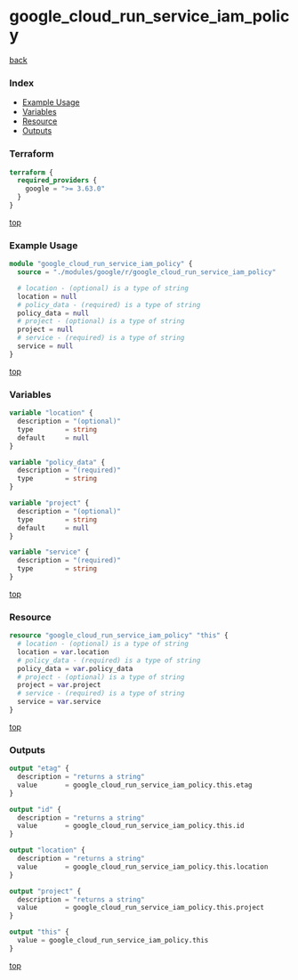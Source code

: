 # google_cloud_run_service_iam_policy

[back](../google.md)

### Index

- [Example Usage](#example-usage)
- [Variables](#variables)
- [Resource](#resource)
- [Outputs](#outputs)

### Terraform

```terraform
terraform {
  required_providers {
    google = ">= 3.63.0"
  }
}
```

[top](#index)

### Example Usage

```terraform
module "google_cloud_run_service_iam_policy" {
  source = "./modules/google/r/google_cloud_run_service_iam_policy"

  # location - (optional) is a type of string
  location = null
  # policy_data - (required) is a type of string
  policy_data = null
  # project - (optional) is a type of string
  project = null
  # service - (required) is a type of string
  service = null
}
```

[top](#index)

### Variables

```terraform
variable "location" {
  description = "(optional)"
  type        = string
  default     = null
}

variable "policy_data" {
  description = "(required)"
  type        = string
}

variable "project" {
  description = "(optional)"
  type        = string
  default     = null
}

variable "service" {
  description = "(required)"
  type        = string
}
```

[top](#index)

### Resource

```terraform
resource "google_cloud_run_service_iam_policy" "this" {
  # location - (optional) is a type of string
  location = var.location
  # policy_data - (required) is a type of string
  policy_data = var.policy_data
  # project - (optional) is a type of string
  project = var.project
  # service - (required) is a type of string
  service = var.service
}
```

[top](#index)

### Outputs

```terraform
output "etag" {
  description = "returns a string"
  value       = google_cloud_run_service_iam_policy.this.etag
}

output "id" {
  description = "returns a string"
  value       = google_cloud_run_service_iam_policy.this.id
}

output "location" {
  description = "returns a string"
  value       = google_cloud_run_service_iam_policy.this.location
}

output "project" {
  description = "returns a string"
  value       = google_cloud_run_service_iam_policy.this.project
}

output "this" {
  value = google_cloud_run_service_iam_policy.this
}
```

[top](#index)